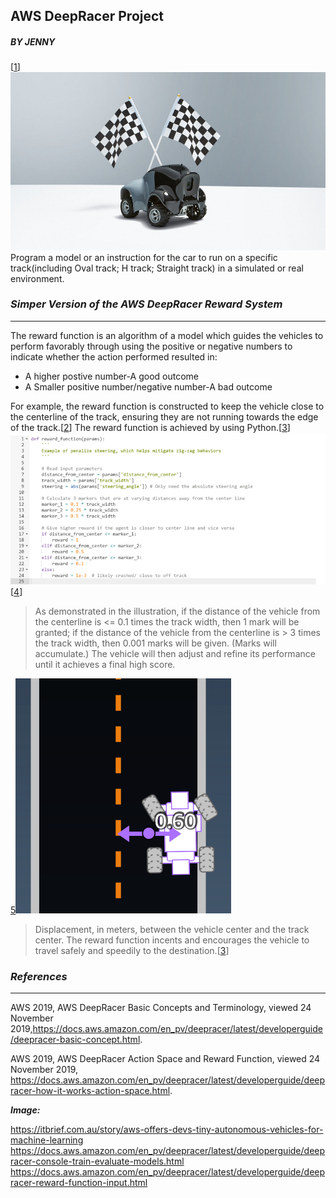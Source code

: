## AWS DeepRacer Project
##### **BY JENNY**
[[1]]![AWS](AWS.jpg)
Program a model or an instruction for the car to run on a specific track(including Oval track; H track; Straight track) in a simulated or real environment.
### ***Simper Version of the AWS DeepRacer Reward System*** 
------
The reward function is an algorithm of a model which guides the vehicles to perform favorably through using the positive or negative numbers to indicate whether the action performed resulted in:
* A higher postive number-A good outcome
* A Smaller positive number/negative number-A bad outcome

For example, the reward function is constructed to keep the vehicle close to the centerline of the track, ensuring they are not running towards the edge of the track.[[2]] 
The reward function is achieved by using Python.[[3]]
![PROGRESS](Python.png) [[4]] 

>As demonstrated in the illustration, if the distance of the vehicle from the centerline is <= 0.1 times the track width, then 1 mark will be granted; if the distance of the vehicle from the centerline is > 3 times the track width, then 0.001 marks will be given. (Marks will accumulate.) The vehicle will then adjust and refine its performance until it achieves a final high score.

[5]![Parameter](track1.png)

>Displacement, in meters, between the vehicle center and the track center.
The reward function incents and encourages the vehicle to travel safely and speedily to the destination.[[3]]

[1]:https://itbrief.com.au/story/aws-offers-devs-tiny-autonomous-vehicles-for-machine-learning
[2]:https://docs.aws.amazon.com/en_pv/deepracer/latest/developerguide/deepracer-how-it-works-action-space.html
[3]:https://docs.aws.amazon.com/en_pv/deepracer/latest/developerguide/deepracer-basic-concept.html
[4]:https://docs.aws.amazon.com/en_pv/deepracer/latest/developerguide/deepracer-console-train-evaluate-models.html
[5]:https://docs.aws.amazon.com/en_pv/deepracer/latest/developerguide/deepracer-reward-function-input.html 
### ***References***
------
AWS 2019, AWS DeepRacer Basic Concepts and Terminology, viewed 24 November 2019,https://docs.aws.amazon.com/en_pv/deepracer/latest/developerguide/deepracer-basic-concept.html.

AWS 2019, AWS DeepRacer Action Space and Reward Function, viewed 24 November 2019, https://docs.aws.amazon.com/en_pv/deepracer/latest/developerguide/deepracer-how-it-works-action-space.html.

***Image:***

https://itbrief.com.au/story/aws-offers-devs-tiny-autonomous-vehicles-for-machine-learning
https://docs.aws.amazon.com/en_pv/deepracer/latest/developerguide/deepracer-console-train-evaluate-models.html
https://docs.aws.amazon.com/en_pv/deepracer/latest/developerguide/deepracer-reward-function-input.html



